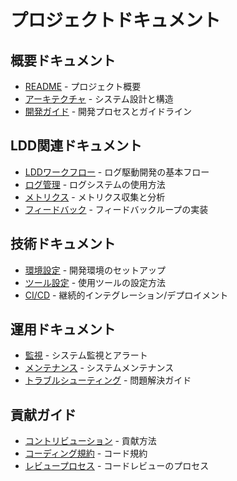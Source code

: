 # プロジェクトドキュメント

## 概要ドキュメント
- [README](../readme.md) - プロジェクト概要
- [アーキテクチャ](architecture.md) - システム設計と構造
- [開発ガイド](development-guide.md) - 開発プロセスとガイドライン

## LDD関連ドキュメント
- [LDDワークフロー](ldd/workflow.md) - ログ駆動開発の基本フロー
- [ログ管理](ldd/logging.md) - ログシステムの使用方法
- [メトリクス](ldd/metrics.md) - メトリクス収集と分析
- [フィードバック](ldd/feedback.md) - フィードバックループの実装

## 技術ドキュメント
- [環境設定](technical/environment.md) - 開発環境のセットアップ
- [ツール設定](technical/tools.md) - 使用ツールの設定方法
- [CI/CD](technical/cicd.md) - 継続的インテグレーション/デプロイメント

## 運用ドキュメント
- [監視](operations/monitoring.md) - システム監視とアラート
- [メンテナンス](operations/maintenance.md) - システムメンテナンス
- [トラブルシューティング](operations/troubleshooting.md) - 問題解決ガイド

## 貢献ガイド
- [コントリビューション](contributing.md) - 貢献方法
- [コーディング規約](coding-standards.md) - コード規約
- [レビュープロセス](review-process.md) - コードレビューのプロセス 